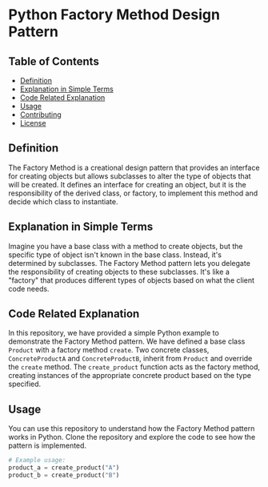 # Python Factory Method Design Pattern

## Table of Contents

- [Definition](#definition)
- [Explanation in Simple Terms](#explanation-in-simple-terms)
- [Code Related Explanation](#code-related-explanation)
- [Usage](#usage)
- [Contributing](#contributing)
- [License](#license)

## Definition

The Factory Method is a creational design pattern that provides an interface for creating objects but allows subclasses to alter the type of objects that will be created. It defines an interface for creating an object, but it is the responsibility of the derived class, or factory, to implement this method and decide which class to instantiate.

## Explanation in Simple Terms

Imagine you have a base class with a method to create objects, but the specific type of object isn't known in the base class. Instead, it's determined by subclasses. The Factory Method pattern lets you delegate the responsibility of creating objects to these subclasses. It's like a "factory" that produces different types of objects based on what the client code needs.

## Code Related Explanation

In this repository, we have provided a simple Python example to demonstrate the Factory Method pattern. We have defined a base class `Product` with a factory method `create`. Two concrete classes, `ConcreteProductA` and `ConcreteProductB`, inherit from `Product` and override the `create` method. The `create_product` function acts as the factory method, creating instances of the appropriate concrete product based on the type specified.

## Usage

You can use this repository to understand how the Factory Method pattern works in Python. Clone the repository and explore the code to see how the pattern is implemented.

```python
# Example usage:
product_a = create_product("A")
product_b = create_product("B")

